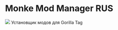# Monke Mod Manager RUS
![](https://media.discordapp.net/attachments/871926535588835360/1156739972246814851/image.png?ex=6516118c&is=6514c00c&hm=2cc2d28b6570183256eef11220e2d04071b75af1e03c040004d15a09e9bad0ea&=)
Установщик модов для Gorilla Tag
